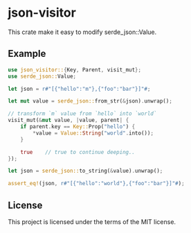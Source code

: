 # json-visitor

This crate make it easy to modify serde_json::Value.

## Example

```rust
use json_visitor::{Key, Parent, visit_mut};
use serde_json::Value;

let json = r#"[{"hello":"m"},{"foo":"bar"}]"#;

let mut value = serde_json::from_str(&json).unwrap();

// transform `m` value from `hello` into `world`
visit_mut(&mut value, |value, parent| {
    if parent.key == Key::Prop("hello") {
        *value = Value::String("world".into());
    }

    true    // true to continue deeping..
});

let json = serde_json::to_string(&value).unwrap();

assert_eq!(json, r#"[{"hello":"world"},{"foo":"bar"}]"#);
```

## License

This project is licensed under the terms of the MIT license.
